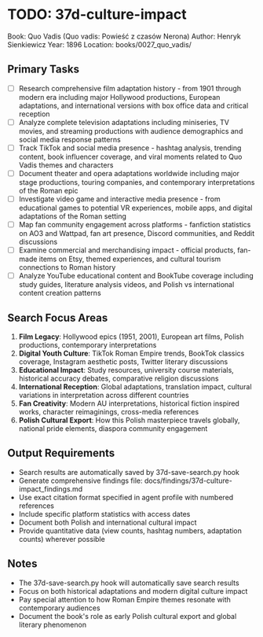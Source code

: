 # TODO: 37d-culture-impact
Book: Quo Vadis (Quo vadis: Powieść z czasów Nerona)
Author: Henryk Sienkiewicz
Year: 1896
Location: books/0027_quo_vadis/

## Primary Tasks
- [ ] Research comprehensive film adaptation history - from 1901 through modern era including major Hollywood productions, European adaptations, and international versions with box office data and critical reception
- [ ] Analyze complete television adaptations including miniseries, TV movies, and streaming productions with audience demographics and social media response patterns
- [ ] Track TikTok and social media presence - hashtag analysis, trending content, book influencer coverage, and viral moments related to Quo Vadis themes and characters
- [ ] Document theater and opera adaptations worldwide including major stage productions, touring companies, and contemporary interpretations of the Roman epic
- [ ] Investigate video game and interactive media presence - from educational games to potential VR experiences, mobile apps, and digital adaptations of the Roman setting
- [ ] Map fan community engagement across platforms - fanfiction statistics on AO3 and Wattpad, fan art presence, Discord communities, and Reddit discussions
- [ ] Examine commercial and merchandising impact - official products, fan-made items on Etsy, themed experiences, and cultural tourism connections to Roman history
- [ ] Analyze YouTube educational content and BookTube coverage including study guides, literature analysis videos, and Polish vs international content creation patterns

## Search Focus Areas
1. **Film Legacy**: Hollywood epics (1951, 2001), European art films, Polish productions, contemporary interpretations
2. **Digital Youth Culture**: TikTok Roman Empire trends, BookTok classics coverage, Instagram aesthetic posts, Twitter literary discussions
3. **Educational Impact**: Study resources, university course materials, historical accuracy debates, comparative religion discussions
4. **International Reception**: Global adaptations, translation impact, cultural variations in interpretation across different countries
5. **Fan Creativity**: Modern AU interpretations, historical fiction inspired works, character reimaginings, cross-media references
6. **Polish Cultural Export**: How this Polish masterpiece travels globally, national pride elements, diaspora community engagement

## Output Requirements
- Search results are automatically saved by 37d-save-search.py hook
- Generate comprehensive findings file: docs/findings/37d-culture-impact_findings.md
- Use exact citation format specified in agent profile with numbered references
- Include specific platform statistics with access dates
- Document both Polish and international cultural impact
- Provide quantitative data (view counts, hashtag numbers, adaptation counts) wherever possible

## Notes
- The 37d-save-search.py hook will automatically save search results
- Focus on both historical adaptations and modern digital culture impact
- Pay special attention to how Roman Empire themes resonate with contemporary audiences
- Document the book's role as early Polish cultural export and global literary phenomenon